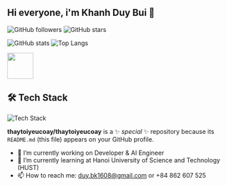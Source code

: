 ## Hi everyone, i'm Khanh Duy Bui 👋

![GitHub followers](https://img.shields.io/github/followers/thaytoiyeucoay?style=social)
![GitHub stars](https://img.shields.io/github/stars/thaytoiyeucoay?style=social)

![GitHub stats](https://github-readme-stats.vercel.app/api?username=thaytoiyeucoay&show_icons=true&theme=radical)
![Top Langs](https://github-readme-stats.vercel.app/api/top-langs/?username=thaytoiyeucoay&layout=compact&theme=radical)

<img src="https://media.giphy.com/media/hvRJCLFzcasrR4ia7z/giphy.gif" width="60"/>

## 🛠️ Tech Stack

![Tech Stack](https://skillicons.dev/icons?i=python,cs,java,html,css,js,nodejs,vscode,github,mysql,mongodb,tensorflow,pytorch,keras,scikitlearn,pandas,numpy&theme=light&perline=15)

**thaytoiyeucoay/thaytoiyeucoay** is a ✨ _special_ ✨ repository because its `README.md` (this file) appears on your GitHub profile.

- 🔭 I’m currently working on Developer & AI Engineer
- 🌱 I’m currently learning at Hanoi University of Science and Technology (HUST)
- 📫 How to reach me: duy.bk1608@gmail.com or +84 862 607 525


